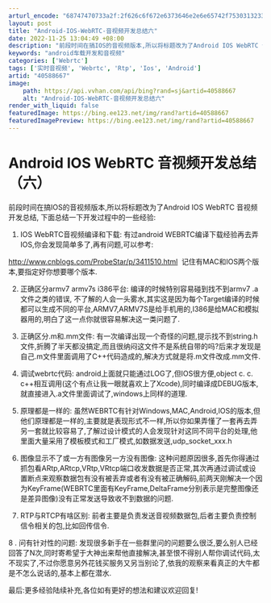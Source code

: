 ```yaml
---
arturl_encode: "68747470733a2f:2f626c6f672e6373646e2e6e65742f75303132333737333333:2f61727469636c652f64657461696c732f3430353838363637"
layout: post
title: "Android-IOS-WebRTC-音视频开发总结六"
date: 2022-11-25 13:04:49 +08:00
description: "前段时间在搞IOS的音视频版本,所以将标题改为了Android IOS WebRTC 音视频开发总结"
keywords: "android车载开发和音视频"
categories: ['Webrtc']
tags: ['实时音视频', 'Webrtc', 'Rtp', 'Ios', 'Android']
artid: "40588667"
image:
    path: https://api.vvhan.com/api/bing?rand=sj&artid=40588667
    alt: "Android-IOS-WebRTC-音视频开发总结六"
render_with_liquid: false
featuredImage: https://bing.ee123.net/img/rand?artid=40588667
featuredImagePreview: https://bing.ee123.net/img/rand?artid=40588667
---
```


# Android IOS WebRTC 音视频开发总结（六）

前段时间在搞IOS的音视频版本,所以将标题改为了Android IOS WebRTC 音视频开发总结, 下面总结一下开发过程中的一些经验:

1. IOS WebRTC音视频编译和下载: 有过android WEBRTC编译下载经验再去弄IOS,你会发现简单多了,再有问题,可以参考:

http://www.cnblogs.com/ProbeStar/p/3411510.html  记住有MAC和IOS两个版本,要指定好你想要哪个版本.

2. 正确区分armv7 armv7s i386平台: 编译的时候特别容易碰到找不到armv7 .a文件之类的错误, 不了解的人会一头雾水,其实这是因为每个Target编译的时候都可以生成不同的平台,ARMV7,ARMV7S是给手机用的,I386是给MAC和模拟器用的,明白了这一点你就很容易解决这一类问题了.

3. 正确区分.m和.mm文件: 有一次编译出现一个奇怪的问题,提示找不到string.h文件,折腾了半天都没搞定,而且很纳闷这文件不是系统自带的吗?后来才发现是自己.m文件里面调用了C++代码造成的,解决方式就是将.m文件改成.mm文件.

4. 调试webrtc代码: android上面就只能通过LOG了,但IOS很方便,object c. c. c++相互调用(这个有点让我一眼就喜欢上了Xcode),同时编译成DEBUG版本,就直接进入.a文件里面调试了,windows上同样的道理.

5. 原理都是一样的: 虽然WEBRTC有针对Windows,MAC,Android,IOS的版本,但他们原理都是一样的,主要就是表现形式不一样,所以你如果弄懂了一套再去弄另一套就比较容易了,了解过设计模式的人会发现针对这同不同平台的处理,他里面大量采用了模板模式和工厂模式,如数据发送,udp\_socket\_xxx.h

6. 图像显示不了或一方有图像另一方没有图像: 这种问题原因很多,首先你得通过抓包看ARtp,ARtcp,VRtp,VRtcp端口收发数据是否正常,其次再通过调试或设置断点来观察数据包有没有被丢弃或者有没有被正确解码,前两天刚解决一个因为KeyFrame(WEBRTC里面有KeyFrame,DeltaFrame分别表示是完整图像还是差异图像)没有正常发送导致收不到数据的问题.

7. RTP与RTCP有啥区别: 前者主要是负责发送音视频数据包,后者主要负责控制信令相关的包,比如回传信令.

8
. 问有针对性的问题: 发现很多新手在一些群里问的问题要么很泛,要么别人已经回答了N次,同时寄希望于大神出来帮他直接解决,甚至恨不得别人帮你调试代码,太不现实了,不过你愿意另外花钱买服务又另当别论了,依我的观察来看真正的大牛都是不怎么说话的,基本上都在潜水.

最后:更多经验陆续补充,各位如有更好的想法和建议欢迎回复!